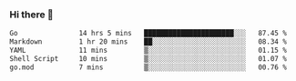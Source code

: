 ### Hi there 👋

<!--
**yeya24/yeya24** is a ✨ _special_ ✨ repository because its `README.md` (this file) appears on your GitHub profile.

Here are some ideas to get you started:

- 🔭 I’m currently working on ...
- 🌱 I’m currently learning ...
- 👯 I’m looking to collaborate on ...
- 🤔 I’m looking for help with ...
- 💬 Ask me about ...
- 📫 How to reach me: ...
- 😄 Pronouns: ...
- ⚡ Fun fact: ...
-->

<!--START_SECTION:waka-->

```txt
Go               14 hrs 5 mins   ██████████████████████░░░   87.45 %
Markdown         1 hr 20 mins    ██░░░░░░░░░░░░░░░░░░░░░░░   08.34 %
YAML             11 mins         ▒░░░░░░░░░░░░░░░░░░░░░░░░   01.15 %
Shell Script     10 mins         ▒░░░░░░░░░░░░░░░░░░░░░░░░   01.07 %
go.mod           7 mins          ▒░░░░░░░░░░░░░░░░░░░░░░░░   00.76 %
```

<!--END_SECTION:waka-->
